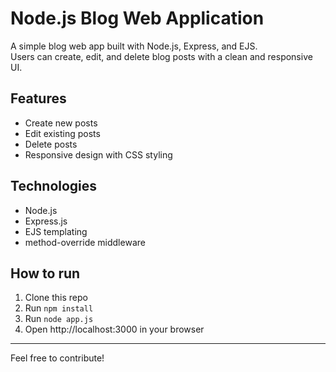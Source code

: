 # Node.js Blog Web Application

A simple blog web app built with Node.js, Express, and EJS.  
Users can create, edit, and delete blog posts with a clean and responsive UI.

## Features
- Create new posts
- Edit existing posts
- Delete posts
- Responsive design with CSS styling

## Technologies
- Node.js
- Express.js
- EJS templating
- method-override middleware

## How to run
1. Clone this repo
2. Run `npm install`
3. Run `node app.js`
4. Open http://localhost:3000 in your browser

---

Feel free to contribute!
